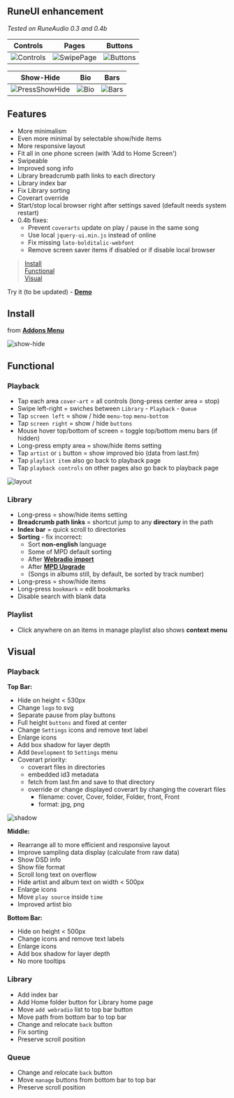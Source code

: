 RuneUI enhancement
---
_Tested on RuneAudio 0.3 and 0.4b_   

|   Controls   |    Pages     |   Buttons    |
|--------------|--------------|--------------|
| ![Controls](https://github.com/rern/_assets/raw/master/RuneUI_enhancement/gestures/iPnone8P-Controls.gif) | ![SwipePage](https://github.com/rern/_assets/raw/master/RuneUI_enhancement/gestures/iPnone8P-SwipePage.gif) | ![Buttons](https://github.com/rern/_assets/raw/master/RuneUI_enhancement/gestures/iPnone8P-Buttons.gif) | 

|   Show-Hide  |      Bio     |     Bars     |
|--------------|--------------|--------------|
|![PressShowHide](https://github.com/rern/_assets/raw/master/RuneUI_enhancement/gestures/iPnone8P-PressShowHide.gif) | ![Bio](https://github.com/rern/_assets/raw/master/RuneUI_enhancement/gestures/iPnone8P-Bio.gif) | ![Bars](https://github.com/rern/_assets/raw/master/RuneUI_enhancement/gestures/iPnone8P-Bars.gif) |

Features
---
- More minimalism
- Even more minimal by selectable show/hide items
- More responsive layout
- Fit all in one phone screen (with 'Add to Home Screen')
- Swipeable
- Improved song info
- Library breadcrumb path links to each directory
- Library index bar
- Fix Library sorting
- Coverart override
- Start/stop local browser right after settings saved (default needs system restart)
- 0.4b fixes:
	- Prevent `coverarts` update on play / pause in the same song
	- Use local `jquery-ui.min.js` instead of online
	- Fix missing `lato-bolditalic-webfont`
	- Remove screen saver items if disabled or if disable local browser

>[Install](#install)  
>[Functional](#functional)  
>[Visual](#visual)  

Try it (to be updated) - [**Demo**](https://rern.github.io/RuneUI_GPIO/)  

Install
---
from [**Addons Menu**](https://github.com/rern/RuneAudio_Addons)  

![show-hide](https://github.com/rern/_assets/blob/master/RuneUI_enhancement/show-hide.gif)

Functional
---

### Playback
- Tap each area `cover-art` = all controls (long-press center area = stop)
- Swipe left-right = swiches between `Library` - `Playback` - `Queue`
- Tap `screen left` = show / hide `menu-top` `menu-bottom`
- Tap `screen right` = show / hide `buttons`
- Mouse hover top/bottom of screen = toggle top/bottom menu bars (if hidden)
- Long-press empty area = show/hide items setting
- Tap `artist` or `i` button = show improved bio (data from last.fm)
- Tap `playlist item` also go back to playback page
- Tap `playback controls` on other pages also go back to playback page

![layout](https://github.com/rern/_assets/blob/master/RuneUI_enhancement/RuneUImod1.gif)

### Library
- Long-press = show/hide items setting
- **Breadcrumb path links** = shortcut jump to any **directory** in the path
- **Index bar** = quick scroll to directories
- **Sorting** - fix incorrect:
	- Sort **non-english** language
	- Some of MPD default sorting
	- After [**Webradio import**](https://github.com/rern/RuneAudio/tree/master/webradio)
	- After [**MPD Upgrade**](https://github.com/rern/RuneAudio/tree/master/mpd)
	- (Songs in albums still, by default, be sorted by track number)
- Long-press = show/hide items
- Long-press `bookmark` = edit bookmarks
- Disable search with blank data

### Playlist
- Click anywhere on an items in manage playlist also shows **context menu**
	
Visual
---

### Playback
**Top Bar:**
- Hide on height < 530px
- Change `logo` to svg
- Separate pause from play buttons
- Full height `buttons` and fixed at center
- Change `Settings` icons and remove text label
- Enlarge icons
- Add box shadow for layer depth
- Add `Development` to `Settings` menu
- Coverart priority:
    - coverart files in directories
	- embedded id3 metadata
	- fetch from last.fm and save to that directory
	- override or change displayed coverart by changing the coverart files
	    - filename: cover, Cover, folder, Folder, front, Front
	    - format: jpg, png

![shadow](https://github.com/rern/_assets/blob/master/RuneUI_enhancement/shadow.jpg)

**Middle:**
- Rearrange all to more efficient and responsive layout
- Improve sampling data display (calculate from raw data)
- Show DSD info
- Show file format
- Scroll long text on overflow
- Hide artist and album text on width < 500px
- Enlarge icons
- Move `play source` inside `time`
- Improved artist bio

**Bottom Bar:**
- Hide on height < 500px
- Change icons and remove text labels
- Enlarge icons
- Add box shadow for layer depth
- No more tooltips

### Library
- Add index bar
- Add Home folder button for Library home page
- Move `add webradio` list to top bar button
- Move path from bottom bar to top bar
- Change and relocate `back` button
- Fix sorting
- Preserve scroll position

### Queue
- Change and relocate `back` button
- Move `manage` buttons from bottom bar to top bar
- Preserve scroll position
